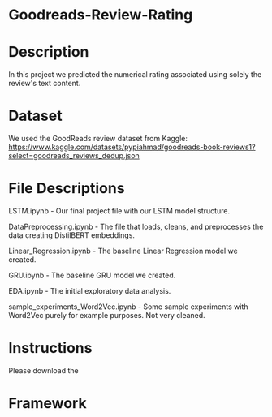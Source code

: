 # Goodreads-Review-Rating

# Description
In this project we predicted the numerical rating associated using solely the review's text content.  

# Dataset
We used the GoodReads review dataset from Kaggle: https://www.kaggle.com/datasets/pypiahmad/goodreads-book-reviews1?select=goodreads_reviews_dedup.json 

# File Descriptions
LSTM.ipynb - Our final project file with our LSTM model structure. 

DataPreprocessing.ipynb - The file that loads, cleans, and preprocesses the data creating DistilBERT embeddings. 

Linear_Regression.ipynb - The baseline Linear Regression model we created. 

GRU.ipynb - The baseline GRU model we created. 

EDA.ipynb - The initial exploratory data analysis.

sample_experiments_Word2Vec.ipynb - Some sample experiments with Word2Vec purely for example purposes. Not very cleaned. 

# Instructions
Please download the 

# Framework

